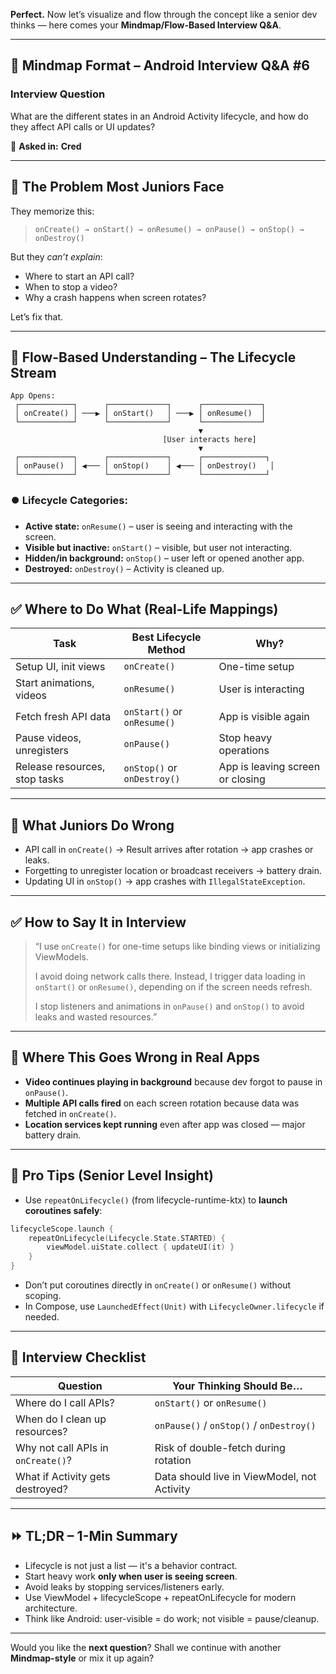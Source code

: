 **Perfect.** Now let’s visualize and flow through the concept like a senior dev thinks — here comes your **Mindmap/Flow-Based Interview Q\&A**.

---

## 🧠 Mindmap Format – Android Interview Q\&A #6

### **Interview Question**

What are the different states in an Android Activity lifecycle, and how do they affect API calls or UI updates?

🏢 **Asked in:**
**Cred**

---

## 🧩 The Problem Most Juniors Face

They memorize this:

> `onCreate() → onStart() → onResume() → onPause() → onStop() → onDestroy()`

But they *can’t explain*:

* Where to start an API call?
* When to stop a video?
* Why a crash happens when screen rotates?

Let’s fix that.

---

## 🧠 Flow-Based Understanding – **The Lifecycle Stream**

```plaintext
App Opens:
 ┌────────────┐      ┌─────────────┐      ┌─────────────┐
 │ onCreate() │ ───▶ │ onStart()   │ ───▶ │ onResume()  │
 └────────────┘      └─────────────┘      └─────────────┘
                                          ▼
                                  [User interacts here]
                                          ▼
 ┌────────────┐      ┌─────────────┐      ┌──────────────┐
 │ onPause()  │ ◀─── │ onStop()    │ ◀─── │ onDestroy()   │
 └────────────┘      └─────────────┘      └──────────────┘
```

### ⏺️ Lifecycle Categories:

* **Active state:** `onResume()` – user is seeing and interacting with the screen.
* **Visible but inactive:** `onStart()` – visible, but user not interacting.
* **Hidden/in background:** `onStop()` – user left or opened another app.
* **Destroyed:** `onDestroy()` – Activity is cleaned up.

---

## ✅ Where to Do What (Real-Life Mappings)

| Task                          | Best Lifecycle Method       | Why?                             |
| ----------------------------- | --------------------------- | -------------------------------- |
| Setup UI, init views          | `onCreate()`                | One-time setup                   |
| Start animations, videos      | `onResume()`                | User is interacting              |
| Fetch fresh API data          | `onStart()` or `onResume()` | App is visible again             |
| Pause videos, unregisters     | `onPause()`                 | Stop heavy operations            |
| Release resources, stop tasks | `onStop()` or `onDestroy()` | App is leaving screen or closing |

---

## 🚫 What Juniors Do Wrong

* API call in `onCreate()` → Result arrives after rotation → app crashes or leaks.
* Forgetting to unregister location or broadcast receivers → battery drain.
* Updating UI in `onStop()` → app crashes with `IllegalStateException`.

---

## ✅ How to Say It in Interview

> “I use `onCreate()` for one-time setups like binding views or initializing ViewModels.
>
> I avoid doing network calls there. Instead, I trigger data loading in `onStart()` or `onResume()`, depending on if the screen needs refresh.
>
> I stop listeners and animations in `onPause()` and `onStop()` to avoid leaks and wasted resources.”

---

## 🧪 Where This Goes Wrong in Real Apps

* **Video continues playing in background** because dev forgot to pause in `onPause()`.
* **Multiple API calls fired** on each screen rotation because data was fetched in `onCreate()`.
* **Location services kept running** even after app was closed — major battery drain.

---

## 🎯 Pro Tips (Senior Level Insight)

* Use `repeatOnLifecycle()` (from lifecycle-runtime-ktx) to **launch coroutines safely**:

```kotlin
lifecycleScope.launch {
    repeatOnLifecycle(Lifecycle.State.STARTED) {
        viewModel.uiState.collect { updateUI(it) }
    }
}
```

* Don’t put coroutines directly in `onCreate()` or `onResume()` without scoping.
* In Compose, use `LaunchedEffect(Unit)` with `LifecycleOwner.lifecycle` if needed.

---

## 📌 Interview Checklist

| Question                           | Your Thinking Should Be…                    |
| ---------------------------------- | ------------------------------------------- |
| Where do I call APIs?              | `onStart()` or `onResume()`                 |
| When do I clean up resources?      | `onPause()` / `onStop()` / `onDestroy()`    |
| Why not call APIs in `onCreate()`? | Risk of double-fetch during rotation        |
| What if Activity gets destroyed?   | Data should live in ViewModel, not Activity |

---

## ⏩ TL;DR – 1-Min Summary

* Lifecycle is not just a list — it's a behavior contract.
* Start heavy work **only when user is seeing screen**.
* Avoid leaks by stopping services/listeners early.
* Use ViewModel + lifecycleScope + repeatOnLifecycle for modern architecture.
* Think like Android: user-visible = do work; not visible = pause/cleanup.

---

Would you like the **next question**?
Shall we continue with another **Mindmap-style** or mix it up again?
